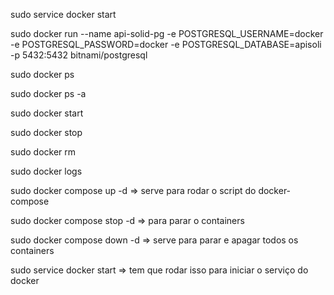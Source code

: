 sudo service docker start

sudo docker run --name api-solid-pg -e POSTGRESQL_USERNAME=docker -e POSTGRESQL_PASSWORD=docker -e POSTGRESQL_DATABASE=apisoli -p 5432:5432 bitnami/postgresql

sudo docker ps

sudo docker ps -a

sudo docker start

sudo docker stop

sudo docker rm

sudo docker logs

sudo docker compose up -d => serve para rodar o script do docker-compose

sudo docker compose stop -d => para parar o containers

sudo docker compose down -d => serve para parar e apagar todos os containers

sudo service docker start => tem que rodar isso para iniciar o serviço do docker